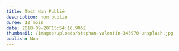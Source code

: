 ```yaml
---
title: Test Non Publié
description: non publié
duree: 12 mois
date: 2018-09-20T15:54:16.905Z
thumbnail: /images/uploads/stephan-valentin-345970-unsplash.jpg
publish: Non
---
```






